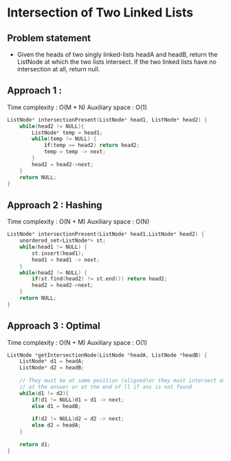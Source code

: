 # Intersection of Two Linked Lists

## Problem statement 

- Given the heads of two singly linked-lists headA and headB, return the ListNode at which the two lists intersect. If the two linked lists have no intersection at all, return null.

## Approach 1 : 

Time complexity : O(M * N) 
Auxiliary space : O(1)

```cpp
ListNode* intersectionPresent(ListNode* head1, ListNode* head2) {
    while(head2 != NULL){
        ListNode* temp = head1;
        while(temp != NULL) {
            if(temp == head2) return head2;
            temp = temp -> next;
        }
        head2 = head2->next;
    }
    return NULL;
}
```

## Approach 2 : Hashing

Time complexity : O(N + M)
Auxiliary space : O(N)

```cpp
ListNode* intersectionPresent(ListNode* head1,ListNode* head2) {
    unordered_set<ListNode*> st;
    while(head1 != NULL) {
        st.insert(head1);
        head1 = head1 -> next;
    }
    while(head2 != NULL) {
        if(st.find(head2) != st.end()) return head2;
        head2 = head2->next;
    }
    return NULL;
}
```

## Approach 3 : Optimal 

Time complexity : O(N + M)
Auxiliary space : O(1)

```cpp
ListNode *getIntersectionNode(ListNode *headA, ListNode *headB) {
    ListNode* d1 = headA;
    ListNode* d2 = headB;
    
    // They must be at same position (aligned)or they must intersect at some time, either it can intersect 
    // at the answer or at the end of ll if ans is not found
    while(d1 != d2){
        if(d1 != NULL)d1 = d1 -> next;
        else d1 = headB;
        
        if(d2 != NULL)d2 = d2 -> next;
        else d2 = headA;
    }
    
    return d1;
}
```